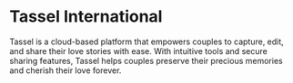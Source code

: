 # Tassel International
 Tassel is a cloud-based platform that empowers couples to capture, edit, and share their love stories with ease. With intuitive tools and secure sharing features, Tassel helps couples preserve their precious memories and cherish their love forever.



